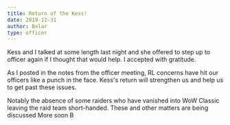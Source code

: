 ```yaml
---
title: Return of the Kess!
date: 2019-12-31
author: Belar
type: officer
---
```

Kess and I talked at some length last night and she offered to step up to officer again if I thought that would help.
I accepted with gratitude.

As I posted in the notes from the officer meeting, RL concerns have hit our officers like a punch in the face.
Kess's return will strengthen us and help us to get past these issues.

Notably the absence of some raiders who have vanished into WoW Classic leaving the raid team short-handed.
These and other matters are being discussed
More soon
B
